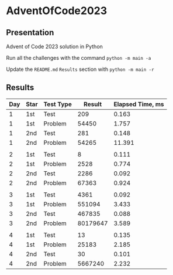 # AdventOfCode2023

## Presentation

Advent of Code 2023 solution in Python

Run all the challenges with the command `python -m main -a`

Update the `README.md` `Results` section with `python -m main -r`

## Results
|   Day | Star   | Test Type   |   Result |   Elapsed Time, ms |
|-------|--------|-------------|----------|--------------------|
|     1 | 1st    | Test        |      209 |              0.163 |
|     1 | 1st    | Problem     |    54450 |              1.757 |
|     1 | 2nd    | Test        |      281 |              0.148 |
|     1 | 2nd    | Problem     |    54265 |             11.391 |
|       |        |             |          |                    |
|     2 | 1st    | Test        |        8 |              0.111 |
|     2 | 1st    | Problem     |     2528 |              0.774 |
|     2 | 2nd    | Test        |     2286 |              0.092 |
|     2 | 2nd    | Problem     |    67363 |              0.924 |
|       |        |             |          |                    |
|     3 | 1st    | Test        |     4361 |              0.092 |
|     3 | 1st    | Problem     |   551094 |              3.433 |
|     3 | 2nd    | Test        |   467835 |              0.088 |
|     3 | 2nd    | Problem     | 80179647 |              3.589 |
|       |        |             |          |                    |
|     4 | 1st    | Test        |       13 |              0.135 |
|     4 | 1st    | Problem     |    25183 |              2.185 |
|     4 | 2nd    | Test        |       30 |              0.101 |
|     4 | 2nd    | Problem     |  5667240 |              2.232 |
